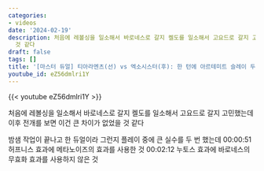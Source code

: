 ```yaml
---
categories:
- videos
date: '2024-02-19'
description: 처음에 레볼싱을 일소해서 바로네스로 갈지 켈도를 일소해서 고요드로 갈지 고민했는데 이후 전개를 보면 이건 큰 차이가 없었을
  것 같다
draft: false
tags: []
title: '[마스터 듀얼] 티아라멘츠(선) vs 엑소시스터(후): 한 턴에 아르테미트 슬레이 두 번 맞은 썰'
youtube_id: eZ56dmlri1Y
---
```



{{< youtube eZ56dmlri1Y >}}

처음에 레볼싱을 일소해서 바로네스로 갈지 켈도를 일소해서 고요드로 갈지 고민했는데 이후 전개를 보면 이건 큰 차이가 없었을 것 같다

밤샘 작업이 끝나고 한 듀얼이라 그런지 플레이 중에 큰 실수를 두 번 했는데
00:00:51 허프니스 효과에 메타노이즈의 효과를 사용한 것
00:02:12 누토스 효과에 바로네스의 무효화 효과를 사용하지 않은 것